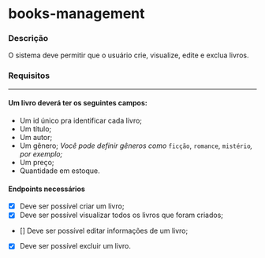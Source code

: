 # books-management

### Descrição

O sistema deve permitir que o usuário crie, visualize, edite e exclua livros.

### Requisitos

---

#### Um livro deverá ter os seguintes campos:

- Um id único pra identificar cada livro;
- Um título;
- Um autor;
- Um gênero;
*Você pode definir gêneros como* `ficção`, `romance`, `mistério`*, por exemplo;*
- Um preço;
- Quantidade em estoque.

#### Endpoints necessários

- [X] Deve ser possível criar um livro;
- [X] Deve ser possível visualizar todos os livros que foram criados;
- [] Deve ser possível editar informações de um livro;
- [X] Deve ser possível excluir um livro.
